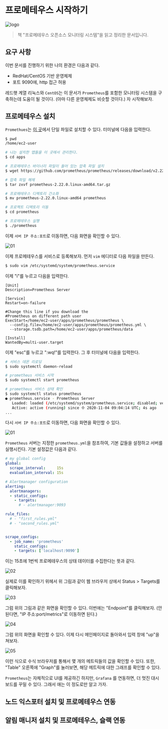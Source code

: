 # 프로메테우스 시작하기

![logo](../logo.png)

> 책 "프로메테우스 오픈소스 모니터링 시스템"을 읽고 정리한 문서입니다.

## 요구 사항

이번 문서를 진행하기 위한 나의 환경은 다음과 같다.

- RedHat/CentOS 기반 운영체제
- 포트 9090에, http 접근 허용

레드햇 계열 리눅스와 `CentOS`는 이 문서가 `Prometheus`를 포함한 모니터링 시스템을 구축하는데 도움이 될 것이다. (아마 다른 운영체제도 비슷할 것이다.) 자 시작해보자.


## 프로메테우스 설치

`Promethues`는 [이 곳](https://prometheus.io/download/)에서 단일 파일로 설치할 수 있다. 터미널에 다음을 입력한다.

```bash
$ pwd
/home/ec2-user

# 나는 설치한 앱들을 이 곳에서 관리한다.
$ cd apps

# 프로메테우스 바이너리 파일이 들어 있는 압축 파일 설치
$ wget https://github.com/prometheus/prometheus/releases/download/v2.22.0/prometheus-2.22.0.linux-amd64.tar.gz

# 압축 파일 해제
$ tar zxvf prometheus-2.22.0.linux-amd64.tar.gz

# 프로메테우스 디렉토리 간소화
$ mv prometheus-2.22.0.linux-amd64 prometheus

# 프로젝트 디렉토리 이동
$ cd prometheus

# 프로메테우스 실행
$ ./prometheus
```

이제 `서버 IP 주소:포트`로 이동하면, 다음 화면을 확인할 수 있다.

![01](./01.png)

이제 프로메테우스를 서비스로 등록해보자. 먼저 `vim` 에디터로 다음 파일을 만든다.

```bash
$ sudo vim /etc/systemd/system/prometheus.service
```

이제 "i"를 누르고 다음을 입력한다.

```service
[Unit]
Description=Prometheus Server

[Service]
Restart=on-failure

#Change this line if you download the
#Prometheus on different path user
ExecStart=/home/ec2-user/apps/prometheus/prometheus \
  --config.file=/home/ec2-user/apps/prometheus/prometheus.yml \
  --storage.tsdb.path=/home/ec2-user/apps/prometheus/data

[Install]
WantedBy=multi-user.target
```

이제 "esc"를 누르고 ":wq!"를 입력한다. 그 후 터미널에 다음을 입력한다.

```bash
# 서비스 데몬 리로딩
$ sudo systemctl daemon-reload

# prometheus 서비스 시작
$ sudo systemctl start prometheus

# prometheus 서비스 상태 확인
$ sudo systemctl status prometheus
● prometheus.service - Prometheus Server
   Loaded: loaded (/etc/systemd/system/prometheus.service; disabled; vendor preset: disabled)
   Active: active (running) since 수 2020-11-04 09:04:14 UTC; 4s ago
...
```

다시 `서버 IP 주소:포트`로 이동하면, 다음 화면을 확인할 수 있다.

![01](./01.png)

`Prometheus` 서버는 지정한 `prometheus.yml`을 참조하여, 기본 값들을 설정하고 서버를 실행시킨다. 기본 설정값은 다음과 같다.

```yml
# my global config
global:
  scrape_interval:     15s 
  evaluation_interval: 15s 

# Alertmanager configuration
alerting:
  alertmanagers:
  - static_configs:
    - targets:
      # - alertmanager:9093

rule_files:
  # - "first_rules.yml"
  # - "second_rules.yml"


scrape_configs:
  - job_name: 'prometheus'
    static_configs:
    - targets: ['localhost:9090']
```

이는 15초에 1번씩 프로메테우스의 상태 데이터를 수집한다는 뜻과 같다.

![02](./02.png)

실제로 이를 확인하기 위헤서 위 그림과 같이 웹 브라우저 상에서 Status > Targets를 클릭해보자.

![03](./03.png)

그럼 위의 그림과 같은 화면을 확인할 수 있다. 이번에는 "Endpoint"를 클릭해보자. (안된다면, "IP 주소:port/metrics"로 이동하면 된다.)

![04](./04.png)

그럼 위의 화면을 확인할 수 있다. 이제 다시 메인페이지로 돌아와서 입력 창에 "up"을 쳐보자.

![05](./05.png)

이런 식으로 수식 브라우저를 통해서 몇 개의 메트릭들의 값을 확인할 수 있다. 또한, "Table" 오른쪽에 "Graph"를 눌러보면, 해당 메트릭에 대한 그래프를 확인할 수 있다.

`Prometheus`는 자체적으로 UI를 제공하긴 하지만, `Grafana`
를 연동하면, 더 멋진 대시보드를 꾸밀 수 있다. 그래서 애는 이 정도로만 알고 가자.


## 노드 익스포터 설치 및 프로메테우스 연동

## 알림 매니저 설치 및 프로메테우스, 슬랙 연동